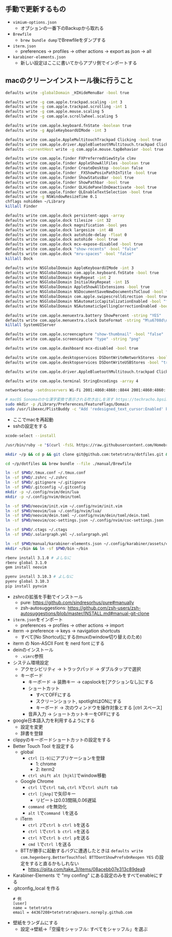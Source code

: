 ## 手動で更新するもの

- `vimium-options.json`
  - オプションの一番下のBackupから取れる
- `Brewfile`
  - `brew bundle dump`でBrewfileをダンプする
- `iterm.json`
  - preferences -> profiles -> other actions -> export as json -> all
- `karabiner-elements.json`
  - 新しい設定はここに書いてからアプリ側でインポートする

## macのクリーンインストール後に行うこと

```bash
defaults write -globalDomain _HIHideMenuBar -bool true

defaults write -g com.apple.trackpad.scaling -int 3
defaults write -g com.apple.trackpad.scrolling -int 1
defaults write -g com.apple.mouse.scaling 5
defaults write -g com.apple.scrollwheel.scaling 5

defaults write com.apple.keyboard.fnState -boolean true
defaults write -g AppleKeyboardUIMode -int 3

defaults write com.apple.AppleMultitouchTrackpad Clicking -bool true
defaults write com.apple.driver.AppleBluetoothMultitouch.trackpad Clicking -bool true
defaults -currentHost write -g com.apple.mouse.tapBehavior -bool true

defaults write com.apple.finder FXPreferredViewStyle clmv
defaults write com.apple.finder AppleShowAllFiles -boolean true
defaults write com.apple.finder CreateDesktop -boolean false
defaults write com.apple.finder _FXShowPosixPathInTitle -bool true
defaults write com.apple.finder ShowStatusBar -bool true
defaults write com.apple.finder ShowPathbar -bool true
defaults write com.apple.finder QLHidePanelOnDeactivate -bool true
defaults write com.apple.finder QLEnableTextSelection -bool true
defaults write -g NSWindowResizeTime 0.1
chflags nohidden ~/Library
killall Finder

defaults write com.apple.dock persistent-apps -array
defaults write com.apple.dock tilesize -int 32
defaults write com.apple.dock magnification -bool yes
defaults write com.apple.dock largesize -int 48
defaults write com.apple.dock autohide-delay -float 0
defaults write com.apple.dock autohide -bool true
defaults write com.apple.dock mcx-expose-disabled -bool true
defaults write com.apple.dock "show-recents" -bool "false"
defaults write com.apple.dock "mru-spaces" -bool "false"
killall Dock

defaults write NSGlobalDomain AppleKeyboardUIMode -int 3
defaults write NSGlobalDomain com.apple.keyboard.fnState -bool true
defaults write NSGlobalDomain KeyRepeat -int 2
defaults write NSGlobalDomain InitialKeyRepeat -int 15
defaults write NSGlobalDomain AppleShowAllExtensions -bool true
defaults write NSGlobalDomain NSDocumentSaveNewDocumentsToCloud -bool false
defaults write NSGlobalDomain com.apple.swipescrolldirection -bool true
defaults write NSGlobalDomain NSAutomaticCapitalizationEnabled -bool "false"
defaults write NSGlobalDomain NSAutomaticSpellingCorrectionEnabled -bool "false"

defaults write com.apple.menuextra.battery ShowPercent -string "YES"
defaults write com.apple.menuextra.clock DateFormat -string "M\u6708d\u65e5(EEE)  H:mm:ss"
killall SystemUIServer

defaults write com.apple.screencapture "show-thumbnail" -bool "false"
defaults write com.apple.screencapture "type" -string "png"

defaults write com.apple.dashboard mcx-disabled -bool true

defaults write com.apple.desktopservices DSDontWriteNetworkStores -bool "true"
defaults write com.apple.desktopservices DSDontWriteUSBStores -bool "true"

defaults write com.apple.driver.AppleBluetoothMultitouch.trackpad Clicking -bool true

defaults write com.apple.terminal StringEncodings -array 4

networksetup -setdnsservers Wi-Fi 2001:4860:4860::8844 2001:4860:4860::8888 8.8.4.4 8.8.8.8

# macOS Sonomaのかな漢字変換で表示される吹き出しを消す https://techracho.bpsinc.jp/hachi8833/2023_11_17/135935
sudo mkdir -p /Library/Preferences/FeatureFlags/Domain
sudo /usr/libexec/PlistBuddy -c "Add 'redesigned_text_cursor:Enabled' bool false" /Library/Preferences/FeatureFlags/Domain/UIKit.plist
```

- ここでmacを再起動
- sshの設定をする

```bash
xcode-select --install

/usr/bin/ruby -e "$(curl -fsSL https://raw.githubusercontent.com/Homebrew/install/master/install.sh)"

mkdir ~/p && cd p && git clone git@github.com:tetetratra/dotfiles.git && cd dotfiles

cd ~/p/dotfiles && brew bundle --file ./manual/Brewfile

ln -sf $PWD/.tmux.conf ~/.tmux.conf
ln -sf $PWD/.zshrc ~/.zshrc
ln -sf $PWD/.gitignore ~/.gitignore
ln -sf $PWD/.gitconfig ~/.gitconfig
mkdir -p ~/.config/nvim/dein/lua
mkdir -p ~/.config/nvim/dein/toml

ln -sf $PWD/neovim/init.vim ~/.config/nvim/init.vim
ln -sf $PWD/neovim/lua ~/.config/nvim/lua/
ln -sf $PWD/neovim/dein.toml ~/.config/nvim/dein/toml/dein.toml
ln -sf $PWD/neovim/coc-settings.json ~/.config/nvim/coc-settings.json

ln -sf $PWD/.ctags ~/.ctags
ln -sf $PWD/.solargraph.yml ~/.solargraph.yml

ln -sf $PWD/manual/karabiner-elements.json ~/.config/karabiner/assets/complex_modifications/karabiner-elements.json
mkdir ~/bin && ln -sf $PWD/bin ~/bin

rbenv install 3.1.0 # よしなに
rbenv global 3.1.0
gem install neovim

pyenv install 3.10.3 # よしなに
pyenv global 3.10.3
pip install pynvim
```

- zshrcの拡張を手動でインストール
  - pure: https://github.com/sindresorhus/pure#manually
  - zsh-autosuggestions: https://github.com/zsh-users/zsh-autosuggestions/blob/master/INSTALL.md#manual-git-clone
- `iterm.json`をインポート
  - preferences -> profiles -> other actions -> import
- iterm -> preference -> keys -> navigation shortcuts
  - すべて[No Shortcut]にする(tmuxのwindow切り替えのため)
- iterm の Non-ASCII Font を nerd font にする
- deinのインストール
  - `.vimrc`参照
- システム環境設定
  - アクセシビリティ -> トラックパッド -> ダブルタップで選択
  - キーボード
    - キーボード -> 装飾キー -> capslockを[アクションなし]にする
    - ショートカット
      - すべてOFFにする
      - スクリーンショット, spotlightはONにする
      - キーボード -> 次のウィンドウを操作対象とする [ctrl スペース]
    - 音声入力 -> ショートカットキーをOFFにする
- google日本語入力を利用するようにする
  - 設定を変更
  - 辞書を登録
- clippyのキーボードショートカットの設定をする
- Better Touch Tool を設定する
  - global
    - `ctrl [1-9]`にアプリケーションを登録
      - 1: chrome
      - 2: iterm2
    - `ctrl shift alt [hjkl]`でwindow移動
  - Google Chrome
    - `ctrl l`で`ctrl tab`, `ctrl h`で`ctrl shift tab`
    - `ctrl [jknp]`で矢印キー
      - リピートは0.03間隔,0.06遅延
    - `command d`を無効化
    - `alt l`で`command l`を送る
  - iTerm
    - `ctrl 2`で`ctrl b ctrl b`を送る
    - `ctrl l`で`ctrl b ctrl n`を送る
    - `ctrl h`で`ctrl b ctrl p`を送る
    - `cmd l`で`ctrl l`を送る
  - BTTが勝手に起動するバグに遭遇したときは `defaults write com.hegenberg.BetterTouchTool BTTDontShowPrefsOnReopen YES` の設定をすると直るかもしれない
    - https://qiita.com/take_3/items/08acebb07e313c89dea9
- Karabiner-Elements で "my confing" にある設定のみをすべてenableにする
- .gitconfig_local を作る
  ```.gitconfig_local
  # 例
  [user]
  name = tetetratra
  email = 44367208+tetetratra@users.noreply.github.com
  ```
- 壁紙をランダムにする
  - 設定->壁紙->「空撮をシャッフル: すべてをシャッフル」を選ぶ

